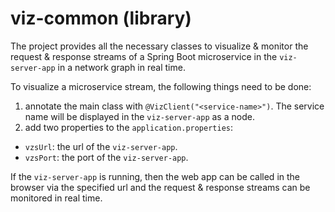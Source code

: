 # viz-common (library)

The project provides all the necessary classes to visualize & monitor the request & response streams of a Spring Boot microservice in the `viz-server-app` in a network graph in real time. 

To visualize a microservice stream, the following things need to be done:
1. annotate the main class with `@VizClient("<service-name>")`. The service name will be displayed in the `viz-server-app` as a node.
2. add two properties to the `application.properties`:
  - `vzsUrl`: the url of the `viz-server-app`.
  - `vzsPort`: the port of the `viz-server-app`.

If the `viz-server-app` is running, then the web app can be called in the browser via the specified url and the request & response streams can be monitored in real time.
